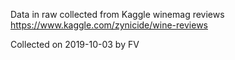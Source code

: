 Data in raw collected from Kaggle winemag reviews
https://www.kaggle.com/zynicide/wine-reviews

Collected on 2019-10-03 by FV